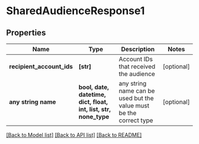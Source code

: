 # SharedAudienceResponse1


## Properties
Name | Type | Description | Notes
------------ | ------------- | ------------- | -------------
**recipient_account_ids** | **[str]** | Account IDs that received the audience | [optional] 
**any string name** | **bool, date, datetime, dict, float, int, list, str, none_type** | any string name can be used but the value must be the correct type | [optional]

[[Back to Model list]](../README.md#documentation-for-models) [[Back to API list]](../README.md#documentation-for-api-endpoints) [[Back to README]](../README.md)


